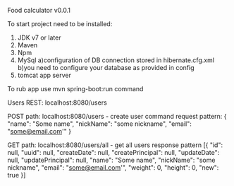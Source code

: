 Food calculator v0.0.1

To start project need to be installed:
1) JDK v7 or later
2) Maven
3) Npm
4) MySql 
	a)configuration of DB connection stored in hibernate.cfg.xml
	b)you need to configure your database as provided in config
5) tomcat app server

To rub app use mvn spring-boot:run command

Users REST:
localhost:8080/users

POST path: localhost:8080/users - create user command request pattern:
{
	"name": "Some name",
	"nickName": "some nickname",
	"email": "some@email.com'"
} 

GET path: localhost:8080/users/all - get all users response pattern
[{
   "id": null,
   "uuid": null,
   "createDate": null,
   "createPrincipal": null,
   "updateDate": null,
   "updatePrincipal": null,
   "name": "Some name",
   "nickName": "some nickname",
   "email": "some@email.com'",
   "weight": 0,
   "height": 0,
   "new": true
}]



